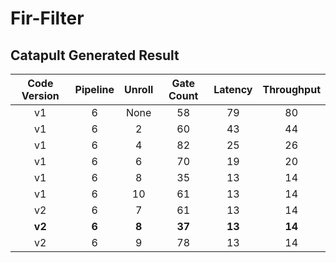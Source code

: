 # Fir-Filter

## Catapult Generated Result

| Code Version | Pipeline | Unroll | Gate Count | Latency | Throughput |
| :----------: | :------: | :----: | :--------: | :-----: | :--------: |
|      v1      |    6     |  None  |     58     |   79    |     80     |
|      v1      |    6     |   2    |     60     |   43    |     44     |
|      v1      |    6     |   4    |     82     |   25    |     26     |
|      v1      |    6     |   6    |     70     |   19    |     20     |
|      v1      |    6     |   8    |     35     |   13    |     14     |
|      v1      |    6     |   10   |     61     |   13    |     14     |
|      v2      |    6     |   7    |     61     |   13    |     14     |
|    **v2**    |  **6**   | **8**  |   **37**   | **13**  |   **14**   |
|      v2      |    6     |   9    |     78     |   13    |     14     |



